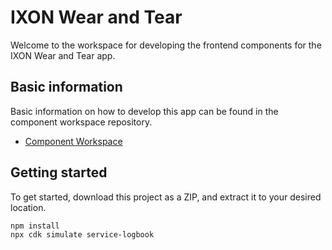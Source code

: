 # IXON Wear and Tear

Welcome to the workspace for developing the frontend components for the IXON Wear and Tear app.

## Basic information

Basic information on how to develop this app can be found in the component workspace repository.

- [Component Workspace](https://github.com/ixoncloud/component-workspace)

## Getting started

To get started, download this project as a ZIP, and extract it to your desired location.

```sh
npm install
npx cdk simulate service-logbook
```